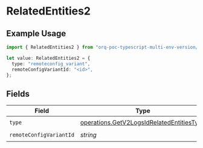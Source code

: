 # RelatedEntities2

## Example Usage

```typescript
import { RelatedEntities2 } from "orq-poc-typescript-multi-env-version/models/operations";

let value: RelatedEntities2 = {
  type: "remoteconfig_variant",
  remoteConfigVariantId: "<id>",
};
```

## Fields

| Field                                                                                                  | Type                                                                                                   | Required                                                                                               | Description                                                                                            |
| ------------------------------------------------------------------------------------------------------ | ------------------------------------------------------------------------------------------------------ | ------------------------------------------------------------------------------------------------------ | ------------------------------------------------------------------------------------------------------ |
| `type`                                                                                                 | [operations.GetV2LogsIdRelatedEntitiesType](../../models/operations/getv2logsidrelatedentitiestype.md) | :heavy_check_mark:                                                                                     | N/A                                                                                                    |
| `remoteConfigVariantId`                                                                                | *string*                                                                                               | :heavy_check_mark:                                                                                     | N/A                                                                                                    |